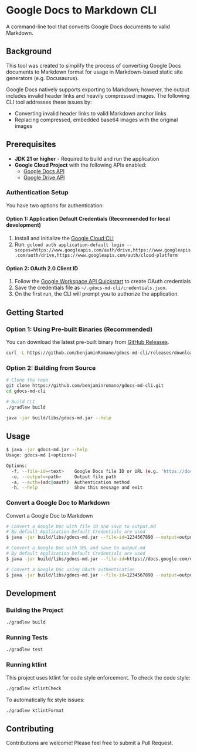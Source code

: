 # Google Docs to Markdown CLI

A command-line tool that converts Google Docs documents to valid Markdown.

## Background

This tool was created to simplify the process of converting Google Docs documents to Markdown format for usage in Markdown-based static site generators (e.g. Docusaurus).

Google Docs natively supports exporting to Markdown; however, the output includes invalid header links and heavily
compressed images. The following CLI tool addresses these issues by:

- Converting invalid header links to valid Markdown anchor links
- Replacing compressed, embedded base64 images with the original images

## Prerequisites

- **JDK 21 or higher** - Required to build and run the application
- **Google Cloud Project** with the following APIs enabled:
  - [Google Docs API](https://console.cloud.google.com/apis/api/docs.googleapis.com/)
  - [Google Drive API](https://console.cloud.google.com/apis/api/drive.googleapis.com/)

### Authentication Setup

You have two options for authentication:

#### Option 1: Application Default Credentials (Recommended for local development)

1. Install and initialize the [Google Cloud CLI](https://cloud.google.com/sdk/docs/install)
2. Run: `gcloud auth application-default login --scopes=https://www.googleapis.com/auth/drive,https://www.googleapis.com/auth/drive,https://www.googleapis.com/auth/cloud-platform`

#### Option 2: OAuth 2.0 Client ID

1. Follow the [Google Workspace API Quickstart](https://developers.google.com/workspace/drive/api/quickstart/java#set-up-environment) to create OAuth credentials
2. Save the credentials file as `~/.gdocs-md-cli/credentials.json`.
3. On the first run, the CLI will prompt you to authorize the application.

## Getting Started

### Option 1: Using Pre-built Binaries (Recommended)

You can download the latest pre-built binary from [GitHub Releases](https://github.com/benjaminromano/gdocs-md-cli/releases).

```bash
curl -L https://github.com/benjaminRomano/gdocs-md-cli/releases/download/1.0/gdocs-md.jar -o gdocs-md.jar
```

### Option 2: Building from Source

```bash
# Clone the repo
git clone https://github.com/benjaminromano/gdocs-md-cli.git
cd gdocs-md-cli

# Build CLI
./gradlew build

java -jar build/libs/gdocs-md.jar --help
```

## Usage

```bash
$ java -jar gdocs-md.jar --help
Usage: gdocs-md [<options>]

Options:
  -f, --file-id=<text>    Google Docs file ID or URL (e.g. 'https://docs.google.com/document/d/...')
  -o, --output=<path>     Output file path
  -a, --auth=(adc|oauth)  Authentication method
  -h, --help              Show this message and exit
```

### Convert a Google Doc to Markdown

Convert a Google Doc to Markdown

```bash
# Convert a Google Doc with file ID and save to output.md
# By default Application Default Credentials are used
$ java -jar build/libs/gdocs-md.jar --file-id=1234567890 --output=output.md

# Convert a Google Doc with URL and save to output.md
# By default Application Default Credentials are used
$ java -jar build/libs/gdocs-md.jar --file-id=https://docs.google.com/document/d/1234567890 --output=output.md

# Convert a Google Doc using OAuth authentication
$ java -jar build/libs/gdocs-md.jar --file-id=1234567890 --output=output.md --auth=oauth
```

## Development

### Building the Project

```bash
./gradlew build
```

### Running Tests

```bash
./gradlew test
```

### Running ktlint

This project uses ktlint for code style enforcement. To check the code style:

```bash
./gradlew ktlintCheck
```

To automatically fix style issues:

```bash
./gradlew ktlintFormat
```

## Contributing

Contributions are welcome! Please feel free to submit a Pull Request.
